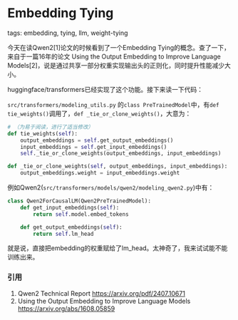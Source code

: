 Embedding Tying
===============

tags: embedding, tying, llm, weight-tying

今天在读Qwen2[1]论文的时候看到了一个Embedding Tying的概念。查了一下，来自于一篇16年的论文 Using the Output Embedding to Improve Language Models[2]，说是通过共享一部分权重实现输出头的正则化，同时提升性能减少大小。

huggingface/transformers已经实现了这个功能。接下来读一下代码：

`src/transformers/modeling_utils.py` 的`class PreTrainedModel`中，有`def tie_weights()`调用了，`def _tie_or_clone_weights()`，大意为：

```python
# （为易于阅读，进行了适当修改）
def tie_weights(self):
    output_embeddings = self.get_output_embeddings()
    input_embeddings = self.get_input_embeddings()
    self._tie_or_clone_weights(output_embeddings, input_embeddings)

def _tie_or_clone_weights(self, output_embeddings, input_embeddings):
    output_embeddings.weight = input_embeddings.weight
```

例如Qwen2(`src/transformers/models/qwen2/modeling_qwen2.py`)中有：

```python
class Qwen2ForCausalLM(Qwen2PreTrainedModel):
    def get_input_embeddings(self):
        return self.model.embed_tokens

    def get_output_embeddings(self):
        return self.lm_head
```

就是说，直接把embedding的权重赋给了lm_head。太神奇了，我来试试能不能训练出来。

### 引用
1. Qwen2 Technical Report https://arxiv.org/pdf/2407.10671
2. Using the Output Embedding to Improve Language Models https://arxiv.org/abs/1608.05859